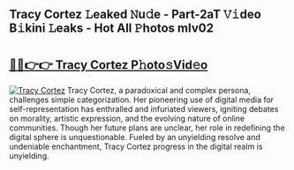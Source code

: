 ## Tracy Cortez 𝙻eaked 𝙽u𝚍e - Part-2aT 𝚅𝚒deo B𝚒kini 𝙻eaks - Hot All 𝙿hotos mIv02

# <h2><a href="http://ld1o9io.urlbe.top/?page=Tracy+Cortez">🔗🔗👉👉 Tracy Cortez P𝚑oto𝚜Vid𝚎o</a></h2>

[![Tracy Cortez](https://i.imgur.com/eBuTRDB.gif)](http://ld1o9io.urlbe.top/?page=Tracy+Cortez)
Tracy Cortez, a paradoxical and complex persona, challenges simple categorization. Her pioneering use of digital media for self-representation has enthralled and infuriated viewers, igniting debates on morality, artistic expression, and the evolving nature of online communities. Though her future plans are unclear, her role in redefining the digital sphere is unquestionable. Fueled by an unyielding resolve and undeniable enchantment, Tracy Cortez progress in the digital realm is unyielding.
